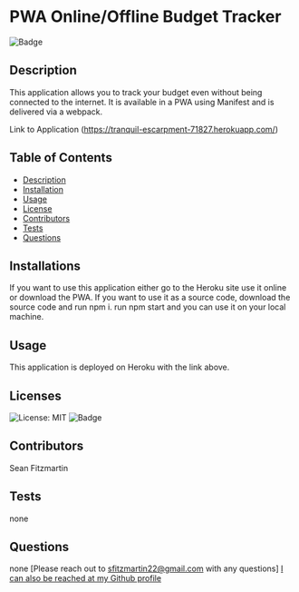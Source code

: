 
  # PWA Online/Offline Budget Tracker       

  ![Badge](https://img.shields.io/badge/License-MIT-yellow.svg)

  ## Description
  This application allows you to track your budget even without being connected to the internet.  It is available in a PWA using Manifest and is delivered via a webpack.

  Link to Application (https://tranquil-escarpment-71827.herokuapp.com/)

 
  ## Table of Contents
  - [Description](#description)
  - [Installation](#installations)
  - [Usage](#usage)
  - [License](#licenses)
  - [Contributors](#contributors)
  - [Tests](#tests)
  - [Questions](#questions)

  ## Installations
  If you want to use this application either go to the Heroku site use it online or download the PWA.  If you want to use it as a source code, download the source code and run npm i. run npm start and you can use it on your local machine.

  ## Usage
  This application is deployed on Heroku with the link above.

  ## Licenses  
  ![License: MIT](https://opensource.org/licenses/MIT)
  ![Badge](https://img.shields.io/badge/License-MIT-yellow.svg)



  ## Contributors
  Sean Fitzmartin

  ## Tests
  none

  ## Questions 
  none
  [Please reach out to sfitzmartin22@gmail.com with any questions]
  [I can also be reached at my Github profile](https://github.com/sfitzmartin22)

